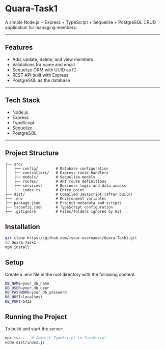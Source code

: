 # Quara-Task1

A simple Node.js + Express + TypeScript + Sequelize + PostgreSQL CRUD application for managing members.

---

##  Features

- Add, update, delete, and view members
- Validations for name and email
- Sequelize ORM with UUID as ID
- REST API built with Express
- PostgreSQL as the database

---

##  Tech Stack

- Node.js
- Express
- TypeScript
- Sequelize
- PostgreSQL

---

##  Project Structure

```
├── src/
│   ├── config/        # Database configuration
│   ├── controllers/   # Express route handlers
│   ├── models/        # Sequelize models
│   ├── routes/        # API route definitions
│   ├── services/      # Business logic and data access
│   └── index.ts       # Entry point
├── dist/              # Compiled JavaScript (after build)
├── .env               # Environment variables
├── package.json       # Project metadata and scripts
├── tsconfig.json      # TypeScript configuration
├── .gitignore         # Files/folders ignored by Git
```

## Installation

```bash
git clone https://github.com/<your-username>/Quara-Task1.git
cd Quara-Task1
npm install
```

## Setup

Create a .env file in the root directory with the following content:

```bash
DB_NAME=your_db_name
DB_USER=your_db_user
DB_PASSWORD=your_db_password
DB_HOST=localhost
DB_PORT=5432
```

## Running the Project

To build and start the server:

```bash
npx tsc     # Compile TypeScript to JavaScript
node dist/index.js
```
